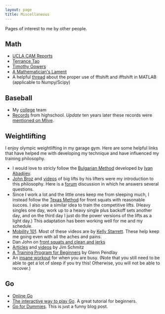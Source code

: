 ```yaml
---
layout: page
title: Miscellaneous
---
```


Pages of interest to me by other people.

## Math ##
*	[UCLA CAM Reports](http://www.math.ucla.edu/applied/cam)
*	[Terrance Tao](http://terrytao.wordpress.com/)
*	[Timothy Gowers](https://gowers.wordpress.com/)
*	[A Mathematician's Lament](https://www.maa.org/external_archive/devlin/LockhartsLament.pdf)
*   A helpful [thread](http://www.mathworks.com/matlabcentral/newsreader/view_thread/285244) about the proper use of fftshift and ifftshift in MATLAB (applicable to Numpy/Scipy)

## Baseball ##
*	My [college](http://www.grccraiders.com/index.aspx?path=baseball&) team
*	[Records](http://www.mhsaa.com/sports/baseball/recordbook/individualrecords.aspx) from highschool. *Update* ten years later these records were [mentioned on Mlive](http://www.mlive.com/sports/2017/05/high_school_baseballs_record_s.html).

## Weightlifting ##
I enjoy olympic weightlifting in my garage gym. Here are some helpful links that have helped me with developing my technique and have influenced my training philosophy.


*   I would love to stricly follow the [Bulgarian Method](http://startingstrength.com/articles/bulgarian_training_moser.pdf) developed by [Ivan Abadjiev](https://en.wikipedia.org/wiki/Ivan_Abadzhiev). 
*	[John Broz](http://www.averagebroz.com/) and [videos](https://www.youtube.com/user/BROZKNOWS) of big lifts by his lifters were my introduction to this philosophy. Here is a [forum](http://forum.bodybuilding.com/showthread.php?t=122395951) discussion in which he answers several questions.  
*	Since I work a lot and the little ones keep me from sleeping much, I instead follow the [Texas Method](https://www.t-nation.com/training/texas-method) for front squats with reasonable succes. I also use a similar idea to train the competitive lifts. (Heavy singles one day, work up to a heavy single plus backoff sets another day, and on the third day I just do the power versions of the lifts as a light day.) This adaptation has been working well for me and my schedule.
*	[Mobility 101](http://www.allthingsgym.com/mobility101/). Most of these videos are by [Kelly Starrett](http://www.mobilitywod.com/about/kellystarrett/). These help keep me going even with all the aches and pains.
*	Dan John on [front squats and clean and jerks](http://danjohn.net/2009/12/the-front-squat/)
*	[Articles](http://www.ironmind.com:8080/ironmind/opencms/Lifts/index.html) and [videos](http://www.allthingsgym.com/jim-schmitz-olympic-weightlifting-coaching-tips/) by Jim Schmitz
*	[A Training Program for Beginners](http://www.pendlay.com/A-Training-System-for-Beginning-Olympic-Weightlifters_df_90.html) by Glenn Pendlay
*	An [insane workout](https://www.t-nation.com/workouts/weekend-training-for-the-busy-guy) for when you are busy. (Note that you still need to be able to get a lot of sleep if you try this! Otherwise, you will not be able to recover.)

## Go ##
*	[Online Go](https://online-go.com/play)
*	[The interactive way to play Go](http://playgo.to/iwtg/en/). A great tutorial for beginners.
*	[Go for Dummies](http://gofordummies.blogspot.com/2012/05/no-no-shapes.html). This is just a funny blog post.


